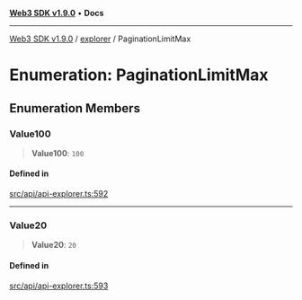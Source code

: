 [**Web3 SDK v1.9.0**](../../../README.md) • **Docs**

***

[Web3 SDK v1.9.0](../../../globals.md) / [explorer](../README.md) / PaginationLimitMax

# Enumeration: PaginationLimitMax

## Enumeration Members

### Value100

> **Value100**: `100`

#### Defined in

[src/api/api-explorer.ts:592](https://github.com/Mystic-Nayy/alephium-web3/blob/c1afd789a197ce5fe21f08c2965942090157c33d/packages/web3/src/api/api-explorer.ts#L592)

***

### Value20

> **Value20**: `20`

#### Defined in

[src/api/api-explorer.ts:593](https://github.com/Mystic-Nayy/alephium-web3/blob/c1afd789a197ce5fe21f08c2965942090157c33d/packages/web3/src/api/api-explorer.ts#L593)
